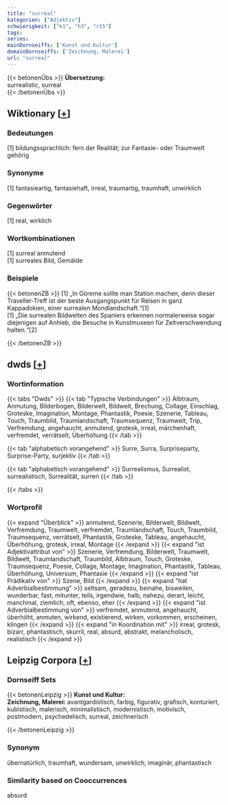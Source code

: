 ```yaml
---
title: "surreal"
kategorien: ["Adjektiv"]
schwierigkeit: ["k1", "h3", "r15"]
tags:
series:
mainDornseiffs: ['Kunst und Kultur']
domainDornseiffs: ['Zeichnung, Malerei']
url: "surreal"
---
```


{{< betonenÜbs >}}
**Übersetzung:**  
surrealistic, surreal  
{{< /betonenÜbs >}}

## Wiktionary [[+](https://de.wiktionary.org/wiki/surreal)]

### Bedeutungen
[1] bildungssprachlich: fern der Realität; zur Fantasie- oder Traumwelt gehörig  

### Synonyme
[1] fantasieartig, fantasiehaft, irreal, traumartig, traumhaft, unwirklich  

### Gegenwörter
[1] real, wirklich  

### Wortkombinationen
[1] surreal anmutend  
[1] surreales Bild, Gemälde  

### Beispiele
{{< betonenZB >}}
[1] „In Göreme sollte man Station machen, denn dieser Traveller-Treff ist der beste Ausgangspunkt für Reisen in ganz Kappadokien, einer surrealen Mondlandschaft.“[1]  
[1] „Die surrealen Bildwelten des Spaniers erkennen normalerweise sogar diejenigen auf Anhieb, die Besuche in Kunstmuseen für Zeitverschwendung halten.“[2]  

{{< /betonenZB >}}


## dwds [[+](https://www.dwds.de/wb/surreal)]

### Wortinformation
{{< tabs "Dwds" >}}
{{< tab "Typische Verbindungen" >}}
Albtraum, Anmutung, Bilderbogen, Bilderwelt, Bildwelt, Brechung, Collage, Einschlag, Groteske, Imagination, Montage, Phantastik, Poesie, Szenerie, Tableau, Touch, Traumbild, Traumlandschaft, Traumsequenz, Traumwelt, Trip, Verfremdung, angehaucht, anmutend, grotesk, irreal, märchenhaft, verfremdet, verrätselt, Überhöhung
{{< /tab >}}

{{< tab "alphabetisch vorangehend" >}}
Surre, Surra, Surpriseparty, Surprise-Party, surjektiv
{{< /tab >}}

{{< tab "alphabetisch vorangehend" >}}
Surrealismus, Surrealist, surrealistisch, Surrealität, surren
{{< /tab >}}

{{< /tabs >}}

### Wortprofil
{{< expand "Überblick" >}} anmutend, Szenerie, Bilderwelt, Bildwelt, Verfremdung, Traumwelt, verfremdet, Traumlandschaft, Touch, Traumbild, Traumsequenz, verrätselt, Phantastik, Groteske, Tableau, angehaucht, Überhöhung, grotesk, irreal, Montage {{< /expand >}}
{{< expand "ist Adjektivattribut von" >}} Szenerie, Verfremdung, Bilderwelt, Traumwelt, Bildwelt, Traumlandschaft, Traumbild, Albtraum, Touch, Groteske, Traumsequenz, Poesie, Collage, Montage, Imagination, Phantastik, Tableau, Überhöhung, Universum, Phantasie {{< /expand >}}
{{< expand "ist Prädikativ von" >}} Szene, Bild {{< /expand >}}
{{< expand "hat Adverbialbestimmung" >}} seltsam, geradezu, beinahe, bisweilen, wunderbar, fast, mitunter, teils, irgendwie, halb, nahezu, derart, leicht, manchmal, ziemlich, oft, ebenso, eher {{< /expand >}}
{{< expand "ist Adverbialbestimmung von" >}} verfremdet, anmutend, angehaucht, überhöht, anmuten, wirkend, existierend, wirken, vorkommen, erscheinen, klingen {{< /expand >}}
{{< expand "in Koordination mit" >}} irreal, grotesk, bizarr, phantastisch, skurril, real, absurd, abstrakt, melancholisch, realistisch {{< /expand >}}

## Leipzig Corpora [[+](https://corpora.uni-leipzig.de/en/res?word=surreal&corpusId=deu_newscrawl-public_2018)]

### Dornseiff Sets
{{< betonenLeipzig >}}
**Kunst und Kultur:**  
**Zeichnung, Malerei:** avantgardistisch, farbig, figurativ, grafisch, konturiert, kubistisch, malerisch, minimalistisch, modernistisch, motivisch, postmodern, psychedelisch, surreal, zeichnerisch  

{{< /betonenLeipzig >}}

### Synonym
übernatürlich, traumhaft, wundersam, unwirklich, imaginär, phantastisch


### Similarity based on Cooccurrences
absurd

